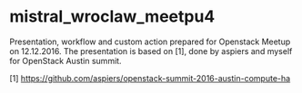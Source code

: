 # mistral_wroclaw_meetpu4

Presentation, workflow and custom action prepared for Openstack Meetup on 12.12.2016.
The presentation is based on [1], done by aspiers and myself for OpenStack Austin summit.

[1] https://github.com/aspiers/openstack-summit-2016-austin-compute-ha
